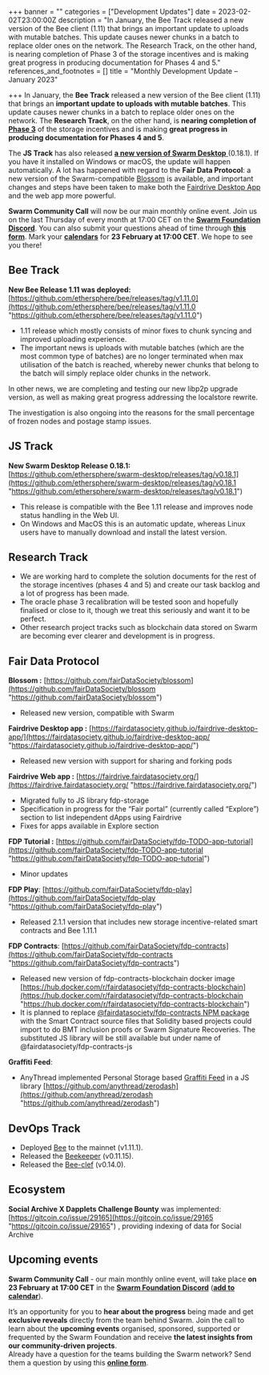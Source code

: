 +++
banner = ""
categories = ["Development Updates"]
date = 2023-02-02T23:00:00Z
description = "In January, the Bee Track released a new version of the Bee client (1.11) that brings an important update to uploads with mutable batches. This update causes newer chunks in a batch to replace older ones on the network. The Research Track, on the other hand, is nearing completion of Phase 3 of the storage incentives and is making great progress in producing documentation for Phases 4 and 5."
references_and_footnotes = []
title = "Monthly Development Update – January 2023"

+++
In January, the **Bee Track** released a new version of the Bee client (1.11) that brings an **important update to uploads with mutable batches**. This update causes newer chunks in a batch to replace older ones on the network. The **Research Track**, on the other hand, is **nearing completion of** [**Phase 3**](https://blog.ethswarm.org/foundation/2022/towards-the-world-computer.-the-swarm-network-upgrade-has-started./) of the storage incentives and is making **great progress in producing documentation for Phases 4 and 5**.

The **JS Track** has also released [**a new version of Swarm Desktop** ](https://www.ethswarm.org/build/desktop)(0.18.1). If you have it installed on Windows or macOS, the update will happen automatically. A lot has happened with regard to the **Fair Data Protocol**: a new version of the Swarm-compatible [Blossom](https://github.com/fairDataSociety/blossom) is available, and important changes and steps have been taken to make both the [Fairdrive Desktop App](https://fairdatasociety.github.io/fairdrive-desktop-app/) and the web app more powerful.

**Swarm Community Call** will now be our main monthly online event. Join us on the last Thursday of every month at 17:00 CET on the [**Swarm Foundation Discord**](https://discord.com/channels/799027393297514537/801438093927776286). You can also submit your questions ahead of time through [**this form**](https://airtable.com/shrBRyrMkXFsJvLS3). Mark your [**calendars**](https://www.addevent.com/event/Ui16058875) for **23 February at 17:00 CET**. We hope to see you there!

## Bee Track

**New Bee Release 1.11 was deployed:** [https://github.com/ethersphere/bee/releases/tag/v1.11.0](https://github.com/ethersphere/bee/releases/tag/v1.11.0 "https://github.com/ethersphere/bee/releases/tag/v1.11.0")

* 1.11 release which mostly consists of minor fixes to chunk syncing and improved uploading experience.
* The important news is uploads with mutable batches (which are the most common type of batches) are no longer terminated when max utilisation of the batch is reached, whereby newer chunks that belong to the batch will simply replace older chunks in the network.

In other news, we are completing and testing our new libp2p upgrade version, as well as making great progress addressing the localstore rewrite.

The investigation is also ongoing into the reasons for the small percentage of frozen nodes and postage stamp issues.

## JS Track

**New Swarm Desktop Release 0.18.1:** [https://github.com/ethersphere/swarm-desktop/releases/tag/v0.18.1](https://github.com/ethersphere/swarm-desktop/releases/tag/v0.18.1 "https://github.com/ethersphere/swarm-desktop/releases/tag/v0.18.1")

* This release is compatible with the Bee 1.11 release and improves node status handling in the Web UI.
* On Windows and MacOS this is an automatic update, whereas Linux users have to manually download and install the latest version.

## Research Track

* We are working hard to complete the solution documents for the rest of the storage incentives (phases 4 and 5) and create our task backlog and a lot of progress has been made.
* The oracle phase 3 recalibration will be tested soon and hopefully finalised or close to it, though we treat this seriously and want it to be perfect.
* Other research project tracks such as blockchain data stored on Swarm are becoming ever clearer and development is in progress.

## Fair Data Protocol

**Blossom :** [https://github.com/fairDataSociety/blossom](https://github.com/fairDataSociety/blossom "https://github.com/fairDataSociety/blossom")

* Released new version, compatible with Swarm

**Fairdrive Desktop app :** [https://fairdatasociety.github.io/fairdrive-desktop-app/](https://fairdatasociety.github.io/fairdrive-desktop-app/ "https://fairdatasociety.github.io/fairdrive-desktop-app/")

* Released new version with support for sharing and forking pods

**Fairdrive Web app :** [https://fairdrive.fairdatasociety.org/](https://fairdrive.fairdatasociety.org/ "https://fairdrive.fairdatasociety.org/")

* Migrated fully to JS library fdp-storage
* Specification in progress for the “Fair portal” (currently called “Explore”) section to list independent dApps using Fairdrive
* Fixes for apps available in Explore section

**FDP Tutorial :** [https://github.com/fairDataSociety/fdp-TODO-app-tutorial](https://github.com/fairDataSociety/fdp-TODO-app-tutorial "https://github.com/fairDataSociety/fdp-TODO-app-tutorial")

* Minor updates

**FDP Play**: [https://github.com/fairDataSociety/fdp-play](https://github.com/fairDataSociety/fdp-play "https://github.com/fairDataSociety/fdp-play")

* Released 2.1.1 version that includes new storage incentive-related smart contracts and Bee 1.11.1

**FDP Contracts**: [https://github.com/fairDataSociety/fdp-contracts](https://github.com/fairDataSociety/fdp-contracts "https://github.com/fairDataSociety/fdp-contracts")

* Released new version of fdp-contracts-blockchain docker image [https://hub.docker.com/r/fairdatasociety/fdp-contracts-blockchain](https://hub.docker.com/r/fairdatasociety/fdp-contracts-blockchain "https://hub.docker.com/r/fairdatasociety/fdp-contracts-blockchain")
* It is planned to replace [@fairdatasociety/fdp-contracts NPM package](https://www.npmjs.com/package/@fairdatasociety/fdp-contracts) with the Smart Contract source files that Solidity based projects could import to do BMT inclusion proofs or Swarm Signature Recoveries. The substituted JS library will be still available but under name of @fairdatasociety/fdp-contracts-js

**Graffiti Feed**:

* AnyThread implemented Personal Storage based [Graffiti Feed](https://github.com/fairDataSociety/FIPs/blob/master/text/0062-graffiti-feed.md) in a JS library [https://github.com/anythread/zerodash](https://github.com/anythread/zerodash "https://github.com/anythread/zerodash")

## DevOps Track

* Deployed [Bee](https://github.com/ethersphere/bee) to the mainnet (v1.11.1).
* Released the [Beekeeper](https://github.com/ethersphere/beekeeper) (v0.11.15).
* Released the [Bee-clef](https://github.com/ethersphere/bee-clef) (v0.14.0).

## Ecosystem

**Social Archive X Dapplets Challenge Bounty** was implemented: [https://gitcoin.co/issue/29165](https://gitcoin.co/issue/29165 "https://gitcoin.co/issue/29165") , providing indexing of data for Social Archive

## Upcoming events

**Swarm Community Call** - our main monthly online event, will take place **on 23 February at 17:00 CET** in the [**Swarm Foundation Discord**](https://discord.com/channels/799027393297514537/801438093927776286) ([**add to calendar**](https://www.addevent.com/event/Ui16058875)).

It’s an opportunity for you to **hear about the progress** being made and get **exclusive reveals** directly from the team behind Swarm. Join the call to learn about the **upcoming events** organised, sponsored, supported or frequented by the Swarm Foundation and receive **the latest insights from our community-driven projects**.  
Already have a question for the teams building the Swarm network? Send them a question by using this [**online form**](https://airtable.com/shrBRyrMkXFsJvLS3).
